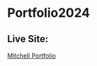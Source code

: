 # Portfolio2024

## Live Site: 

[Mitchell Portfolio](https://gentle-manatee-48b12a.netlify.app/)

<!-- Im looking for a role that will propel my career in web development, foster continous learning, and potential opportunities to grow within the company. I am eager to expand my expertise and embrace coding challenges. -->